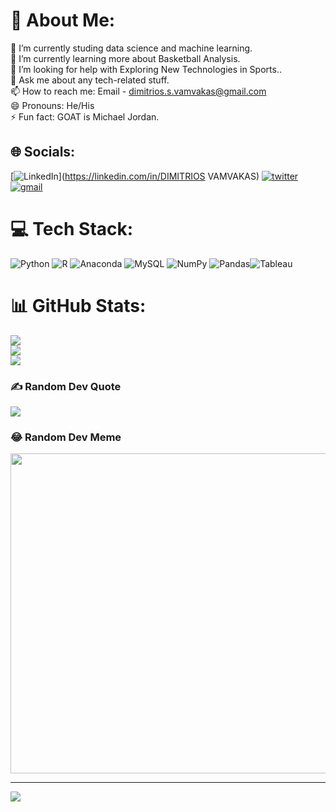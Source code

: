 # 💫 About Me:
🔭 I’m currently studing data science and machine learning.<br>🌱 I’m currently learning more about Basketball Analysis.<br>🤔 I’m looking for help with Exploring New Technologies in Sports..<br>💬 Ask me about any tech-related stuff.<br>📫 How to reach me: Email - dimitrios.s.vamvakas@gmail.com<br>😄 Pronouns: He/His<br>⚡ Fun fact: GOAT is Michael Jordan.


## 🌐 Socials:
[![LinkedIn](https://img.shields.io/badge/LinkedIn-%230077B5.svg?logo=linkedin&logoColor=white)](https://linkedin.com/in/DIMITRIOS VAMVAKAS) 
[![twitter](https://img.shields.io/badge/Twitter-1DA1F2?style=for-the-badge&logo=twitter&logoColor=whit)](https://twitter.com/vamvakas_dim)
[![gmail](https://img.shields.io/badge/Gmail-D14836?style=for-the-badge&logo=gmail&logoColor=white)](dimitrios.s.vamvakas@gmail.com)

# 💻 Tech Stack:
![Python](https://img.shields.io/badge/python-3670A0?style=flat&logo=python&logoColor=ffdd54) ![R](https://img.shields.io/badge/r-%23276DC3.svg?style=flat&logo=r&logoColor=white) ![Anaconda](https://img.shields.io/badge/Anaconda-%2344A833.svg?style=flat&logo=anaconda&logoColor=white) ![MySQL](https://img.shields.io/badge/mysql-%2300f.svg?style=flat&logo=mysql&logoColor=white) ![NumPy](https://img.shields.io/badge/numpy-%23013243.svg?style=flat&logo=numpy&logoColor=white) ![Pandas](https://img.shields.io/badge/pandas-%23150458.svg?style=flat&logo=pandas&logoColor=white)![Tableau](https://img.shields.io/badge/Tableau-E97627?style=for-the-badge&logo=Tableau&logoColor=white)
# 📊 GitHub Stats:
![](https://github-readme-stats.vercel.app/api?username=Dimitris-Vamvakas&theme=yeblu&hide_border=false&include_all_commits=false&count_private=false)<br/>
![](https://github-readme-streak-stats.herokuapp.com/?user=Dimitris-Vamvakas&theme=yeblu&hide_border=false)<br/>
![](https://github-readme-stats.vercel.app/api/top-langs/?username=Dimitris-Vamvakas&theme=yeblu&hide_border=false&include_all_commits=false&count_private=false&layout=compact)

### ✍️ Random Dev Quote
![](https://quotes-github-readme.vercel.app/api?type=vetical&theme=gruvbox)

### 😂 Random Dev Meme
<img src="https://random-memer.herokuapp.com/" width="512px"/>

---
[![](https://visitcount.itsvg.in/api?id=Dimitris-Vamvakas&icon=0&color=0)](https://visitcount.itsvg.in)
